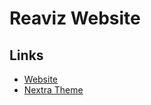 # Reaviz Website

## Links
- [Website](https://reaviz.dev)
- [Nextra Theme](https://github.com/reaviz/reablocks-docs-theme)
